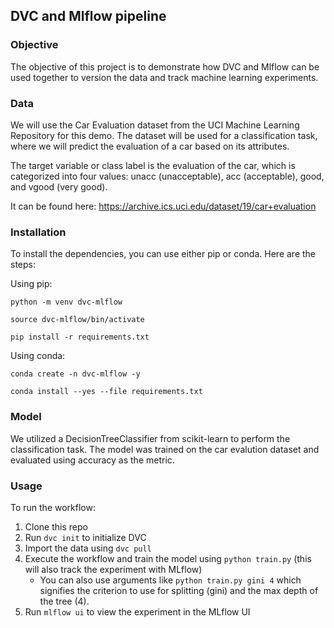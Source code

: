 ## DVC and Mlflow pipeline

### Objective
The objective of this project is to demonstrate how DVC and Mlflow can be used together to version the data and track machine learning experiments.

### Data
We will use the Car Evaluation dataset from the UCI Machine Learning Repository for this demo. The dataset will be used for a classification task, where we will predict the evaluation of a car based on its attributes.

The target variable or class label is the evaluation of the car, which is categorized into four values: unacc (unacceptable), acc (acceptable), good, and vgood (very good).

It can be found here: https://archive.ics.uci.edu/dataset/19/car+evaluation

### Installation

To install the dependencies, you can use either pip or conda. Here are the steps:

Using pip:
```
python -m venv dvc-mlflow

source dvc-mlflow/bin/activate

pip install -r requirements.txt
```
Using conda:
```
conda create -n dvc-mlflow -y

conda install --yes --file requirements.txt
```

### Model
We utilized a DecisionTreeClassifier from scikit-learn to perform the classification task. The model was trained on the car evalution dataset and evaluated using accuracy as the metric.

### Usage
To run the workflow:

1. Clone this repo
2. Run `dvc init` to initialize DVC
3. Import the data using `dvc pull`
4. Execute the workflow and train the model using `python train.py` (this will also track the experiment with MLflow)
     - You can also use arguments like `python train.py gini 4` which signifies the criterion to use for splitting (gini) and the max depth of the tree (4).
5. Run `mlflow ui` to view the experiment in the MLflow UI